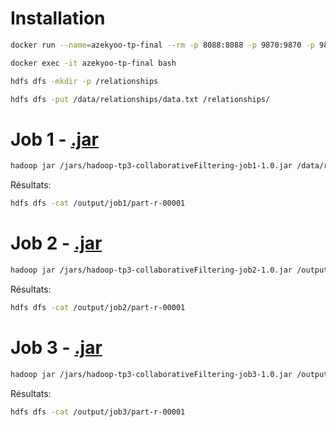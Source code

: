 # Installation

```bash
docker run --name=azekyoo-tp-final --rm -p 8088:8088 -p 9870:9870 -p 9864:9864 -v ./data:/data -v ./jars:/jars -d hadoop-tp3:latest
```
```bash
docker exec -it azekyoo-tp-final bash
```
```bash
hdfs dfs -mkdir -p /relationships
```
```bash
hdfs dfs -put /data/relationships/data.txt /relationships/
```


# Job 1 - [.jar](jars/hadoop-tp3-collaborativeFiltering-job1-1.0.jar)

```bash
hadoop jar /jars/hadoop-tp3-collaborativeFiltering-job1-1.0.jar /data/relationships/data.txt /output/job1
```
Résultats:
```bash
hdfs dfs -cat /output/job1/part-r-00001
```
# Job 2 - [.jar](jars/hadoop-tp3-collaborativeFiltering-job2-1.0.jar)

```bash
hadoop jar /jars/hadoop-tp3-collaborativeFiltering-job2-1.0.jar /output/job1 /output/job2
```
Résultats:
```bash
hdfs dfs -cat /output/job2/part-r-00001
```

# Job 3 - [.jar](jars/hadoop-tp3-collaborativeFiltering-job3-1.0.jar)

```bash
hadoop jar /jars/hadoop-tp3-collaborativeFiltering-job3-1.0.jar /output/job2 /output/job3
```
Résultats:
```bash
hdfs dfs -cat /output/job3/part-r-00001
```